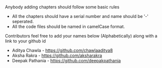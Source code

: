 Anybody adding chapters should follow some basic rules

- All the chapters should have a serial number and name should be '-' seperated.
- All the code files should be named in camelCase format.

Contributors feel free to add your names below (Alphabetically) along with a link to your github id

- Aditya Chawla - https://github.com/chawlaaditya8
- Aksha Rakra - https://github.com/aksharakra                              
- Deepak Pathania - https://github.com/deepakpathania
